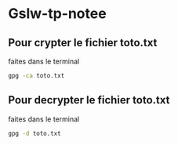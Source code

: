 # Gslw-tp-notee

## Pour crypter le fichier toto.txt

faites dans le terminal

```sh
gpg -ca toto.txt
```

## Pour decrypter le fichier toto.txt

faites dans le terminal

```sh
gpg -d toto.txt
```


